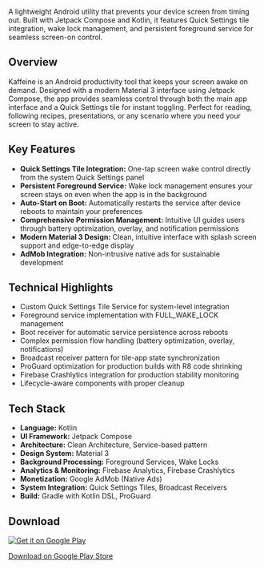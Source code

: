 A lightweight Android utility that prevents your device screen from timing out. Built with Jetpack Compose and Kotlin, it features Quick Settings tile integration, wake lock management, and persistent foreground service for seamless screen-on control.

## Overview

Kaffeine is an Android productivity tool that keeps your screen awake on demand. Designed with a modern Material 3 interface using Jetpack Compose, the app provides seamless control through both the main app interface and a Quick Settings tile for instant toggling. Perfect for reading, following recipes, presentations, or any scenario where you need your screen to stay active.

## Key Features

- **Quick Settings Tile Integration:** One-tap screen wake control directly from the system Quick Settings panel
- **Persistent Foreground Service:** Wake lock management ensures your screen stays on even when the app is in the background
- **Auto-Start on Boot:** Automatically restarts the service after device reboots to maintain your preferences
- **Comprehensive Permission Management:** Intuitive UI guides users through battery optimization, overlay, and notification permissions
- **Modern Material 3 Design:** Clean, intuitive interface with splash screen support and edge-to-edge display
- **AdMob Integration:** Non-intrusive native ads for sustainable development

## Technical Highlights

- Custom Quick Settings Tile Service for system-level integration
- Foreground service implementation with FULL_WAKE_LOCK management
- Boot receiver for automatic service persistence across reboots
- Complex permission flow handling (battery optimization, overlay, notifications)
- Broadcast receiver pattern for tile-app state synchronization
- ProGuard optimization for production builds with R8 code shrinking
- Firebase Crashlytics integration for production stability monitoring
- Lifecycle-aware components with proper cleanup

## Tech Stack

- **Language:** Kotlin
- **UI Framework:** Jetpack Compose
- **Architecture:** Clean Architecture, Service-based pattern
- **Design System:** Material 3
- **Background Processing:** Foreground Services, Wake Locks
- **Analytics & Monitoring:** Firebase Analytics, Firebase Crashlytics
- **Monetization:** Google AdMob (Native Ads)
- **System Integration:** Quick Settings Tiles, Broadcast Receivers
- **Build:** Gradle with Kotlin DSL, ProGuard

## Download

[![Get it on Google Play](https://play.google.com/intl/en_us/badges/static/images/badges/en_badge_web_generic.png)](https://play.google.com/store/apps/details?id=com.neilsayok.caffeine)

[Download on Google Play Store](https://play.google.com/store/apps/details?id=com.neilsayok.caffeine)

